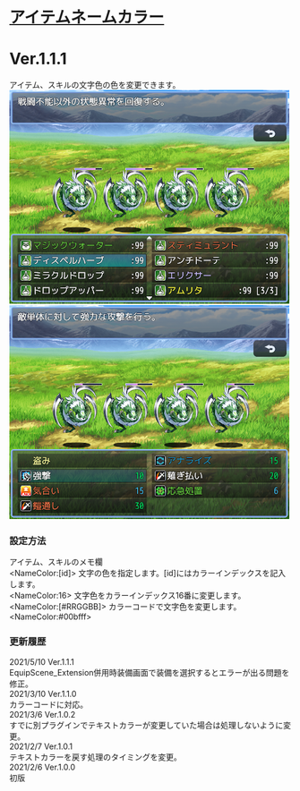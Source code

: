 # [アイテムネームカラー](https://raw.githubusercontent.com/nuun888/MZ/master/NUUN_ItemNameColor.js)
# Ver.1.1.1

アイテム、スキルの文字色の色を変更できます。  
![画像](img/ItemNameColor_1.png)  
![画像](img/ItemNameColor_2.png)

### 設定方法
アイテム、スキルのメモ欄  
\<NameColor:[id]> 文字の色を指定します。[id]にはカラーインデックスを記入します。    
\<NameColor:16> 文字色をカラーインデックス16番に変更します。  
\<NameColor:[#RRGGBB]> カラーコードで文字色を変更します。  
\<NameColor:#00bfff>  

### 更新履歴
2021/5/10 Ver.1.1.1  
EquipScene_Extension併用時装備画面で装備を選択するとエラーが出る問題を修正。  
2021/3/10 Ver.1.1.0  
カラーコードに対応。  
2021/3/6 Ver.1.0.2  
すでに別プラグインでテキストカラーが変更していた場合は処理しないように変更。  
2021/2/7 Ver.1.0.1  
テキストカラーを戻す処理のタイミングを変更。  
2021/2/6 Ver.1.0.0  
初版  

